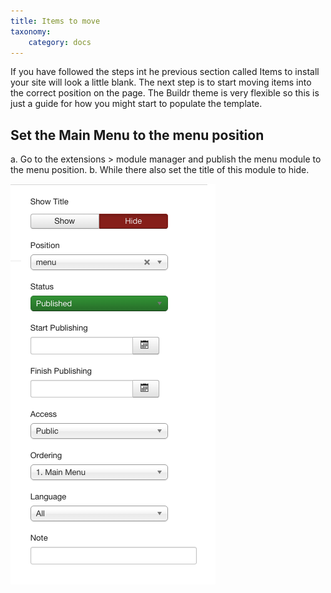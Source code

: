 ```yaml
---
title: Items to move
taxonomy:
    category: docs
---
```


If you have followed the steps int he previous section called Items to install your site will look a little blank. The next step is to start moving items into the correct position on the page. The Buildr theme is very flexible so this is just a guide for how you might start to populate the template.

## Set the Main Menu to the menu position

a. Go to the extensions > module manager and publish the menu module to the menu position.
b. While there also set the title of this module to hide.

![Menu Settings](menu-settings.png 'Menu Settings')

